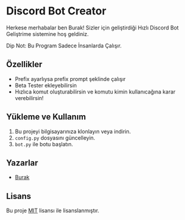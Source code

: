 # Discord Bot Creator
Herkese merhabalar ben Burak! Sizler için geliştirdiği Hızlı Discord Bot Geliştrime sistemine hoş geldiniz.

Dip Not: Bu Program Sadece İnsanlarda Çalışır.

## Özellikler

* Prefix ayarlıysa prefix prompt şeklinde çalışır
* Beta Tester ekleyebilirsin
* Hızlıca komut oluşturabilirsin ve komutu kimin kullanıcağına karar verebilirsin!

## Yükleme ve Kullanım

1. Bu projeyi bilgisayarınıza klonlayın veya indirin.
2. `config.py` dosyasını güncelleyin.
3. `bot.py` ile botu başlatın.

## Yazarlar

- [Burak](https://github.com/Cyrussw) 

## Lisans

Bu proje [MIT](https://opensource.org/licenses/MIT) lisansı ile lisanslanmıştır.
